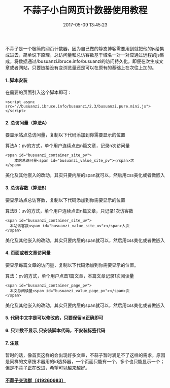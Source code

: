 ﻿---
title: 不蒜子小白网页计数器使用教程
date: 2017-05-09 13:45:23
tags:
  - Hexo
  - Simpleblock
categories:
  - Hexo
---
不蒜子是一个极简的网页计数器，因为自己做的静态博客需要用到就把他的js给集成进去，简单说下原理，总访问量和总访客数基于域名一对一对应通过远程的js集成，将数据通过/busuanzi.ibruce.info/busuanzi的访问持久化，即便在次生成文章或者网站，只要链接没有变浏览量还是可以在原有的基础上在次往上加的。

#### 1. 脚本安装

在需要的页面引入这个脚本即可：

```
<script async src="//busuanzi.ibruce.info/busuanzi/2.3/busuanzi.pure.mini.js"></script>
```

#### 2. 总访问量（算法A）

要显示站点总访问量，复制以下代码添加到你需要显示的位置

算法A：pv的方式，单个用户连续点击n篇文章，记录n次访问量

```
<span id="busuanzi_container_site_pv">
    本站总访问量<span id="busuanzi_value_site_pv"></span>次
</span>
```

美化及其他嵌入的改动，其实只要内层的span就可以，然后用css美化或者做嵌入

#### 3. 总访客数（算法B）

要显示站点总访客数，复制以下代码添加到你需要显示的位置

算法B：uv的方式，单个用户连续点击n篇文章，只记录1次访客数

```
<span id="busuanzi_container_site_uv">
  本站访客数<span id="busuanzi_value_site_uv"></span>人次
</span>
```

美化及其他嵌入的改动，其实只要内层的span就可以，然后用css美化或者做嵌入


#### 4. 页面或者文章访问量

要显示每篇文章的访问量，复制以下代码添加到你需要显示的位置。

算法：pv的方式，单个用户点击1篇文章，本篇文章记录1次阅读量

```
<span id="busuanzi_container_page_pv">
  本文总阅读量<span id="busuanzi_value_page_pv"></span>次
</span>
```

美化及其他嵌入的改动，其实只要内层的span就可以，然后用css美化或者做嵌入

#### 5. 代码中文字是可以修改的，只要保留id正确即可


#### 6. 只计数不显示,只安装脚本代码，不安装标签代码

#### 7. 注意

暂时的话，像首页这样的会出现好多文章，不蒜子暂时满足不了这样的需求，原因是同样的文章技术器用的id选择器，一个页面只能有一个，多个也只能显示一个；但是不蒜子正在改进，希望可以越来越好。

#### [不蒜子交流群（419260983）](http://busuanzi.ibruce.info/)
